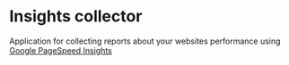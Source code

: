 # Insights collector

Application for collecting reports about your websites performance using [Google PageSpeed Insights](https://developers.google.com/speed/pagespeed/insights/)